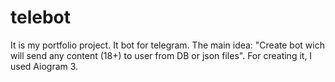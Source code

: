 # telebot
It is my portfolio project. It bot for telegram. The main idea: "Create bot wich will send any content (18+) to user from DB or json files". For creating it, I used Aiogram 3.
